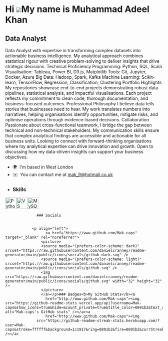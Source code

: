 Hi ![](https://user-images.githubusercontent.com/18350557/176309783-0785949b-9127-417c-8b55-ab5a4333674e.gif)My name is Muhammad Adeel Khan
===========================================================================================================================================

Data Analyst
------------

Data Analyst with expertise in transforming complex datasets into actionable business intelligence. My analytical approach combines statistical rigour with creative problem-solving to deliver insights that drive strategic decisions. Technical Proficiency Programming: Python, SQL, Scala Visualisation: Tableau, Power BI, D3.js, Matplotlib Tools: Git, Jupyter, Docker, Azure Big Data: Hadoop, Spark, Kafka Machine Learning: Scikit-learn, TensorFlow, Regression, Classification, Clustering Portfolio Highlights My repositories showcase end-to-end projects demonstrating robust data pipelines, statistical analysis, and impactful visualisations. Each project reflects my commitment to clean code, thorough documentation, and business-focused outcomes. Professional Philosophy I believe data tells stories that businesses need to hear. My work translates numbers into narratives, helping organisations identify opportunities, mitigate risks, and optimise operations through evidence-based decisions. Collaboration Passionate about cross-functional teamwork, I bridge the gap between technical and non-technical stakeholders. My communication skills ensure that complex analytical findings are accessible and actionable for all business units. Looking to connect with forward-thinking organisations where my analytical expertise can drive innovation and growth. Open to discussing how my data-driven insights can support your business objectives.

*   🌍  I'm based in West London
*   ✉️  You can contact me at [mak\_9@hotmail.co.uk](mailto:mak_9@hotmail.co.uk)
*   ### Skills 
<p align="left">
<a href="https://www.python.org/" target="_blank" rel="noreferrer"><img src="https://raw.githubusercontent.com/danielcranney/readme-generator/main/public/icons/skills/python-colored.svg" width="36" height="36" alt="Python" /></a><a href="https://code.visualstudio.com/" target="_blank" rel="noreferrer"><img src="https://raw.githubusercontent.com/danielcranney/readme-generator/main/public/icons/skills/visualstudiocode.svg" width="36" height="36" alt="VS Code" /></a><a href="https://www.mysql.com/" target="_blank" rel="noreferrer"><img src="https://raw.githubusercontent.com/danielcranney/readme-generator/main/public/icons/skills/mysql-colored.svg" width="36" height="36" alt="MySQL" /></a>
                    </p>
                    
                  ### Socials
                  
                  
                <p align="left">
                      <a href="https://www.github.com/Mak-caps" target="_blank" rel="noreferrer">
                    <picture>
                    <source media="(prefers-color-scheme: dark)" srcset="https://raw.githubusercontent.com/danielcranney/readme-generator/main/public/icons/socials/github-dark.svg" />
                    <source media="(prefers-color-scheme: light)" srcset="https://raw.githubusercontent.com/danielcranney/readme-generator/main/public/icons/socials/github.svg" />
                    <img src="https://raw.githubusercontent.com/danielcranney/readme-generator/main/public/icons/socials/github.svg" width="32" height="32" />
                    </picture>
                    </a></p>### Badges<b>My GitHub Stats</b><a
                      href="http://www.github.com/Mak-caps"><img src="https://github-readme-stats.vercel.app/api?username=Mak-caps&show_icons=true&hide=&count_private=true&title_color=0891b2&text_color=ffffff&icon_color=0891b2&bg_color=1c1917&hide_border=true&show_icons=true" alt="Mak-caps's GitHub stats" /></a><a
                      href="http://www.github.com/Mak-caps"><img
                  src="https://github-readme-streak-stats.herokuapp.com/?user=Mak-caps&stroke=ffffff&background=1c1917&ring=0891b2&fire=0891b2&currStreakNum=ffffff&currStreakLabel=0891b2&sideNums=ffffff&sideLabels=ffffff&dates=ffffff&hide_border=true" /></a>
